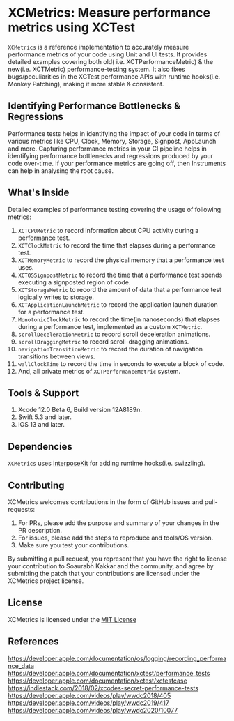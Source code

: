 XCMetrics: Measure performance metrics using XCTest
======================================

```XCMetrics``` is a reference implementation to accurately measure performance metrics of your code using Unit and UI tests. It provides detailed examples covering both old( i.e. XCTPerformanceMetric) & the new(i.e. XCTMetric) performance-testing system. It also fixes bugs/peculiarities in the XCTest performance APIs with runtime hooks(i.e. Monkey Patching), making it more stable & consistent.

##  Identifying Performance Bottlenecks & Regressions
Performance tests helps in identifying the impact of your code in terms of various metrics like CPU, Clock, Memory, Storage, Signpost, AppLaunch and more. Capturing performance metrics in your CI pipeline helps in identifying performance bottlenecks and regressions produced by your code over-time. If your performance metrics are going off, then Instruments can help in analysing the root cause.

## What's Inside
Detailed examples of performance testing covering the usage of following metrics:<br/>
1.  ```XCTCPUMetric``` to record information about CPU activity during a performance test.
2.  ```XCTClockMetric``` to record the time that elapses during a performance test.
3.  ```XCTMemoryMetric``` to record the physical memory that a performance test uses.
4.  ```XCTOSSignpostMetric``` to record the time that a performance test spends executing a signposted region of code.
5.  ```XCTStorageMetric``` to record the amount of data that a performance test logically writes to storage.
6.  ```XCTApplicationLaunchMetric``` to record the application launch duration for a performance test.
7.  ```MonotonicClockMetric``` to record the time(in nanoseconds) that elapses during a performance test, implemented as a custom ```XCTMetric```.
8.  ```scrollDecelerationMetric``` to record scroll deceleration animations.
9.  ```scrollDraggingMetric``` to record scroll-dragging animations.
10.  ```navigationTransitionMetric``` to record the duration of navigation transitions between views.
11.  ```wallClockTime``` to record the time in seconds to execute a block of code.
12.  And, all private metrics of ```XCTPerformanceMetric``` system.

## Tools & Support
1.  Xcode 12.0 Beta 6, Build version 12A8189n.
2.  Swift 5.3 and later.
3.  iOS 13 and later.

## Dependencies
```XCMetrics``` uses [InterposeKit](https://github.com/steipete/InterposeKit) for adding runtime hooks(i.e. swizzling).

## Contributing
XCMetrics welcomes contributions in the form of GitHub issues and pull-requests: <br/>
1.  For PRs, please add the purpose and summary of your changes in the PR description.<br/>
2.  For issues, please add the steps to reproduce and tools/OS version.<br/>
3.  Make sure you test your contributions.<br/>

By submitting a pull request, you represent that you have the right to license your contribution to Soaurabh Kakkar and the community, and agree by submitting the patch that your contributions are licensed under the XCMetrics project license.

## License
XCMetrics is licensed under the [MIT License](LICENSE.md)

## References
https://developer.apple.com/documentation/os/logging/recording_performance_data<br/>
https://developer.apple.com/documentation/xctest/performance_tests<br/>
https://developer.apple.com/documentation/xctest/xctestcase<br/>
https://indiestack.com/2018/02/xcodes-secret-performance-tests<br/>
https://developer.apple.com/videos/play/wwdc2018/405<br/>
https://developer.apple.com/videos/play/wwdc2019/417<br/>
https://developer.apple.com/videos/play/wwdc2020/10077
